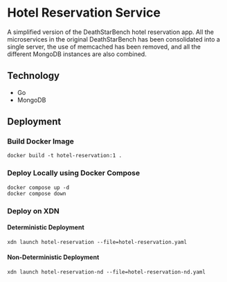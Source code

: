 # Hotel Reservation Service
A simplified version of the DeathStarBench hotel reservation app. All the microservices in the original DeathStarBench has been consolidated into a single server, the use of memcached has been removed, and all the different MongoDB instances are also combined.

## Technology
- Go
- MongoDB

## Deployment
### Build Docker Image
```
docker build -t hotel-reservation:1 .
```

### Deploy Locally using Docker Compose
```
docker compose up -d
docker compose down
```

### Deploy on XDN 
#### Deterministic Deployment
```
xdn launch hotel-reservation --file=hotel-reservation.yaml
```
#### Non-Deterministic Deployment
```
xdn launch hotel-reservation-nd --file=hotel-reservation-nd.yaml
```
